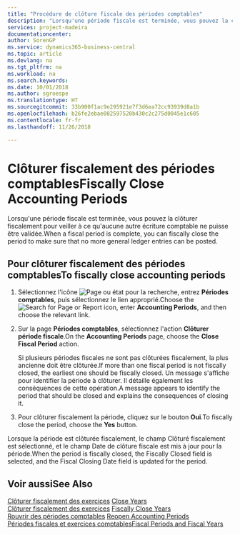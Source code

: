 ```yaml
---
title: "Procédure de clôture fiscale des périodes comptables"
description: "Lorsqu'une période fiscale est terminée, vous pouvez la clôturer fiscalement pour veiller à ce qu'aucune autre écriture comptable ne puisse être validée."
services: project-madeira
documentationcenter: 
author: SorenGP
ms.service: dynamics365-business-central
ms.topic: article
ms.devlang: na
ms.tgt_pltfrm: na
ms.workload: na
ms.search.keywords: 
ms.date: 10/01/2018
ms.author: sgroespe
ms.translationtype: HT
ms.sourcegitcommit: 33b900f1ac9e295921e7f3d6ea72cc93939d8a1b
ms.openlocfilehash: b26fe2ebae082597520b430c2c275d0045e1c605
ms.contentlocale: fr-fr
ms.lasthandoff: 11/26/2018

---
```

# <a name="fiscally-close-accounting-periods"></a><span data-ttu-id="279ac-103">Clôturer fiscalement des périodes comptables</span><span class="sxs-lookup"><span data-stu-id="279ac-103">Fiscally Close Accounting Periods</span></span>
<span data-ttu-id="279ac-104">Lorsqu'une période fiscale est terminée, vous pouvez la clôturer fiscalement pour veiller à ce qu'aucune autre écriture comptable ne puisse être validée.</span><span class="sxs-lookup"><span data-stu-id="279ac-104">When a fiscal period is complete, you can fiscally close the period to make sure that no more general ledger entries can be posted.</span></span>  

## <a name="to-fiscally-close-accounting-periods"></a><span data-ttu-id="279ac-105">Pour clôturer fiscalement des périodes comptables</span><span class="sxs-lookup"><span data-stu-id="279ac-105">To fiscally close accounting periods</span></span>  

1.  <span data-ttu-id="279ac-106">Sélectionnez l'icône ![Page ou état pour la recherche](../../media/ui-search/search_small.png "Page ou état pour la recherche"), entrez **Périodes comptables**, puis sélectionnez le lien approprié.</span><span class="sxs-lookup"><span data-stu-id="279ac-106">Choose the ![Search for Page or Report](../../media/ui-search/search_small.png "Search for Page or Report icon") icon, enter **Accounting Periods**, and then choose the relevant link.</span></span>  
2.  <span data-ttu-id="279ac-107">Sur la page **Périodes comptables**, sélectionnez l'action **Clôturer période fiscale**.</span><span class="sxs-lookup"><span data-stu-id="279ac-107">On the **Accounting Periods** page, choose the **Close Fiscal Period** action.</span></span>  

    <span data-ttu-id="279ac-108">Si plusieurs périodes fiscales ne sont pas clôturées fiscalement, la plus ancienne doit être clôturée.</span><span class="sxs-lookup"><span data-stu-id="279ac-108">If more than one fiscal period is not fiscally closed, the earliest one should be fiscally closed.</span></span> <span data-ttu-id="279ac-109">Un message s'affiche pour identifier la période à clôturer. Il détaille également les conséquences de cette opération.</span><span class="sxs-lookup"><span data-stu-id="279ac-109">A message appears to identify the period that should be closed and explains the consequences of closing it.</span></span>  

3.  <span data-ttu-id="279ac-110">Pour clôturer fiscalement la période, cliquez sur le bouton **Oui**.</span><span class="sxs-lookup"><span data-stu-id="279ac-110">To fiscally close the period, choose the **Yes** button.</span></span>  

<span data-ttu-id="279ac-111">Lorsque la période est clôturée fiscalement, le champ Clôturé fiscalement est sélectionné, et le champ Date de clôture fiscale est mis à jour pour la période.</span><span class="sxs-lookup"><span data-stu-id="279ac-111">When the period is fiscally closed, the Fiscally Closed field is selected, and the Fiscal Closing Date field is updated for the period.</span></span>  

## <a name="see-also"></a><span data-ttu-id="279ac-112">Voir aussi</span><span class="sxs-lookup"><span data-stu-id="279ac-112">See Also</span></span>  
 <span data-ttu-id="279ac-113">[Clôturer fiscalement des exercices](how-to-close-years.md) </span><span class="sxs-lookup"><span data-stu-id="279ac-113">[Close Years](how-to-close-years.md) </span></span>  
 <span data-ttu-id="279ac-114">[Clôturer fiscalement des exercices](how-to-fiscally-close-years.md) </span><span class="sxs-lookup"><span data-stu-id="279ac-114">[Fiscally Close Years](how-to-fiscally-close-years.md) </span></span>  
 <span data-ttu-id="279ac-115">[Rouvrir des périodes comptables](how-to-reopen-accounting-periods.md) </span><span class="sxs-lookup"><span data-stu-id="279ac-115">[Reopen Accounting Periods](how-to-reopen-accounting-periods.md) </span></span>  
 [<span data-ttu-id="279ac-116">Périodes fiscales et exercices comptables</span><span class="sxs-lookup"><span data-stu-id="279ac-116">Fiscal Periods and Fiscal Years</span></span>](fiscal-periods-and-fiscal-years.md)

